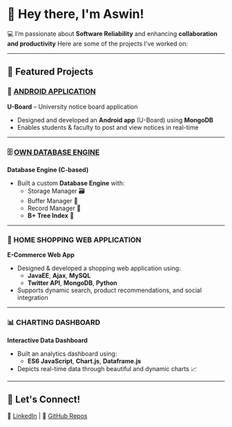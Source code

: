 # 👋 Hey there, I'm Aswin!  

💻 I’m passionate about **Software Reliability** and enhancing **collaboration and productivity**
Here are some of the projects I’ve worked on:

---

## 🚀 Featured Projects

### 📱 [ANDROID APPLICATION](https://github.com/aswinachu/U-Board)
**U-Board** – University notice board application  
- Designed and developed an **Android app** (U-Board) using **MongoDB**  
- Enables students & faculty to post and view notices in real-time  

---

### 🗄️ [OWN DATABASE ENGINE](https://github.com/aswinachu/Own-Database-Engine)
**Database Engine (C-based)**  
- Built a custom **Database Engine** with:  
  - Storage Manager 🗃️  
  - Buffer Manager 🔄  
  - Record Manager 📑  
  - **B+ Tree Index** 🌳  

---

### 🛒 HOME SHOPPING WEB APPLICATION  
**E-Commerce Web App**  
- Designed & developed a shopping web application using:  
  - **JavaEE**, **Ajax**, **MySQL**  
  - **Twitter API**, **MongoDB**, **Python**  
- Supports dynamic search, product recommendations, and social integration  

---

### 📊 CHARTING DASHBOARD  
**Interactive Data Dashboard**  
- Built an analytics dashboard using:  
  - **ES6 JavaScript**, **Chart.js**, **Dataframe.js**  
- Depicts real-time data through beautiful and dynamic charts 📈  

---

## 🌟 Let's Connect!
💼 [LinkedIn](https://linkedin.com/in/aswinachuthan) | 📂 [GitHub Repos](https://github.com/aswinachu)

